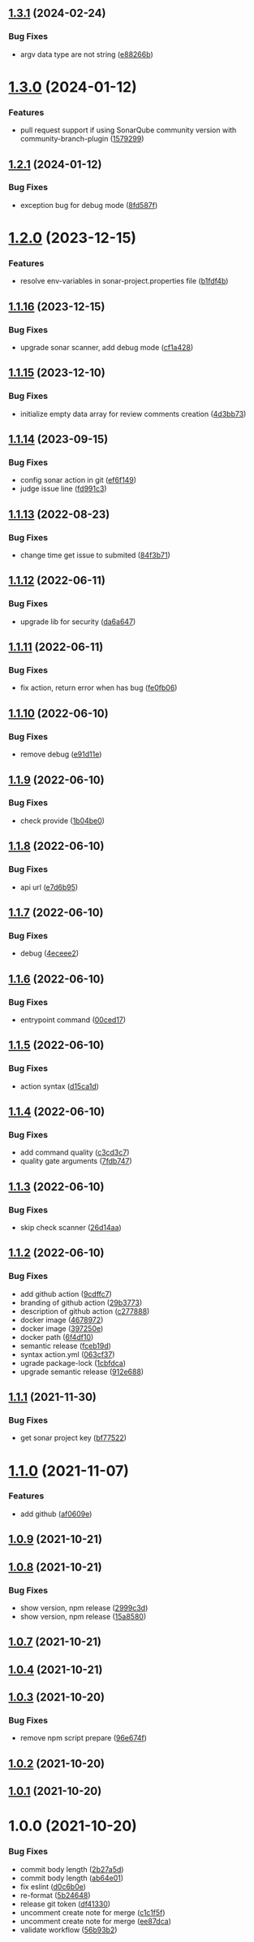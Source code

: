 ## [1.3.1](https://github.com/dieuhd/sonar-quality-gate/compare/v1.3.0...v1.3.1) (2024-02-24)


### Bug Fixes

* argv data type are not string ([e88266b](https://github.com/dieuhd/sonar-quality-gate/commit/e88266bbd0d6df272d3b08a30b109aee06edeea5))

# [1.3.0](https://github.com/dieuhd/sonar-quality-gate/compare/v1.2.1...v1.3.0) (2024-01-12)


### Features

* pull request support if using SonarQube community version with community-branch-plugin ([1579299](https://github.com/dieuhd/sonar-quality-gate/commit/15792990304995a6b29a00abdbe2885d24660c3b))

## [1.2.1](https://github.com/dieuhd/sonar-quality-gate/compare/v1.2.0...v1.2.1) (2024-01-12)


### Bug Fixes

* exception bug for debug mode ([8fd587f](https://github.com/dieuhd/sonar-quality-gate/commit/8fd587faca29bcff94b14c93cc02c9483f16c86a))

# [1.2.0](https://github.com/dieuhd/sonar-quality-gate/compare/v1.1.16...v1.2.0) (2023-12-15)


### Features

* resolve env-variables in sonar-project.properties file ([b1fdf4b](https://github.com/dieuhd/sonar-quality-gate/commit/b1fdf4ba4c2d565cf198879a9245fa582c86b558))

## [1.1.16](https://github.com/dieuhd/sonar-quality-gate/compare/v1.1.15...v1.1.16) (2023-12-15)


### Bug Fixes

* upgrade sonar scanner, add debug mode ([cf1a428](https://github.com/dieuhd/sonar-quality-gate/commit/cf1a428632827b8dc8e733901363d89f69401ee5))

## [1.1.15](https://github.com/dieuhd/sonar-quality-gate/compare/v1.1.14...v1.1.15) (2023-12-10)


### Bug Fixes

* initialize empty data array for review comments creation ([4d3bb73](https://github.com/dieuhd/sonar-quality-gate/commit/4d3bb73f0c3d482603a9367a4688e9067dd4a4c8))

## [1.1.14](https://github.com/dieuhd/sonar-quality-gate/compare/v1.1.13...v1.1.14) (2023-09-15)


### Bug Fixes

* config sonar action in git ([ef6f149](https://github.com/dieuhd/sonar-quality-gate/commit/ef6f149f287393e2aa81774fb74c2ebb31fe8e13))
* judge issue line ([fd991c3](https://github.com/dieuhd/sonar-quality-gate/commit/fd991c395922ceffbb83d58aa6ece0bc339f77cd))

## [1.1.13](https://github.com/dieuhd/sonar-quality-gate/compare/v1.1.12...v1.1.13) (2022-08-23)


### Bug Fixes

* change time get issue to submited ([84f3b71](https://github.com/dieuhd/sonar-quality-gate/commit/84f3b71a1047614bb905e5e02f6287543a7c6f95))

## [1.1.12](https://github.com/dieuhd/sonar-quality-gate/compare/v1.1.11...v1.1.12) (2022-06-11)


### Bug Fixes

* upgrade lib for security ([da6a647](https://github.com/dieuhd/sonar-quality-gate/commit/da6a647e704bf96053db3f55ea93178a4becab5e))

## [1.1.11](https://github.com/dieuhd/sonar-quality-gate/compare/v1.1.10...v1.1.11) (2022-06-11)


### Bug Fixes

* fix action, return error when has bug ([fe0fb06](https://github.com/dieuhd/sonar-quality-gate/commit/fe0fb067203e27f775e0a95c70e631639a3cdffa))

## [1.1.10](https://github.com/dieuhd/sonar-quality-gate/compare/v1.1.9...v1.1.10) (2022-06-10)


### Bug Fixes

* remove debug ([e91d11e](https://github.com/dieuhd/sonar-quality-gate/commit/e91d11e980c54c9c6b3d13d84bd1fc0abcbf4f9e))

## [1.1.9](https://github.com/dieuhd/sonar-quality-gate/compare/v1.1.8...v1.1.9) (2022-06-10)


### Bug Fixes

* check provide ([1b04be0](https://github.com/dieuhd/sonar-quality-gate/commit/1b04be091f3cb0c77d49eec3ee4856ce915bff9f))

## [1.1.8](https://github.com/dieuhd/sonar-quality-gate/compare/v1.1.7...v1.1.8) (2022-06-10)


### Bug Fixes

* api url ([e7d6b95](https://github.com/dieuhd/sonar-quality-gate/commit/e7d6b95a9579418cc4f7e7a34f3f41e6a35106c8))

## [1.1.7](https://github.com/dieuhd/sonar-quality-gate/compare/v1.1.6...v1.1.7) (2022-06-10)


### Bug Fixes

* debug ([4eceee2](https://github.com/dieuhd/sonar-quality-gate/commit/4eceee23423fa07123e38b000ef10aa1a9c178ee))

## [1.1.6](https://github.com/dieuhd/sonar-quality-gate/compare/v1.1.5...v1.1.6) (2022-06-10)


### Bug Fixes

* entrypoint command ([00ced17](https://github.com/dieuhd/sonar-quality-gate/commit/00ced17e0fd16fe99497cee2f1c651051a8b2199))

## [1.1.5](https://github.com/dieuhd/sonar-quality-gate/compare/v1.1.4...v1.1.5) (2022-06-10)


### Bug Fixes

* action syntax ([d15ca1d](https://github.com/dieuhd/sonar-quality-gate/commit/d15ca1dd87f0ee53b5ed1a624c85fb51f7a70da0))

## [1.1.4](https://github.com/dieuhd/sonar-quality-gate/compare/v1.1.3...v1.1.4) (2022-06-10)


### Bug Fixes

* add command quality ([c3cd3c7](https://github.com/dieuhd/sonar-quality-gate/commit/c3cd3c77dc6ef76e78b11ff5b0b16c141833cf43))
* quality gate arguments ([7fdb747](https://github.com/dieuhd/sonar-quality-gate/commit/7fdb74764e6c31e77ede11afc27d5c35184477c3))

## [1.1.3](https://github.com/dieuhd/sonar-quality-gate/compare/v1.1.2...v1.1.3) (2022-06-10)


### Bug Fixes

* skip check scanner ([26d14aa](https://github.com/dieuhd/sonar-quality-gate/commit/26d14aa1b3a1ef02e23fd4ca01254812068901de))

## [1.1.2](https://github.com/dieuhd/sonar-quality-gate/compare/v1.1.1...v1.1.2) (2022-06-10)


### Bug Fixes

* add github action ([9cdffc7](https://github.com/dieuhd/sonar-quality-gate/commit/9cdffc7a3fdca8b494e50d539bd55d06a2544002))
* branding of github action ([29b3773](https://github.com/dieuhd/sonar-quality-gate/commit/29b3773ad16847dc8e8cc84d0e79afa80515615a))
* description of github action ([c277888](https://github.com/dieuhd/sonar-quality-gate/commit/c277888dd97b63d671ba4278660ab56d2ea00c71))
* docker image ([4678972](https://github.com/dieuhd/sonar-quality-gate/commit/4678972d4d497941f9534740d5b487b661fbe12c))
* docker image ([397250e](https://github.com/dieuhd/sonar-quality-gate/commit/397250efc2b028b1f8e66fef1313f1a76fb6232e))
* docker path ([6f4df10](https://github.com/dieuhd/sonar-quality-gate/commit/6f4df10728c095213687c3b12c5ebc077d837dab))
* semantic release ([fceb19d](https://github.com/dieuhd/sonar-quality-gate/commit/fceb19dc9e8cdf8c5a23baf22b8518d2680666c1))
* syntax action.yml ([063cf37](https://github.com/dieuhd/sonar-quality-gate/commit/063cf375d962118f60295529431bffbdd548e710))
* ugrade package-lock ([1cbfdca](https://github.com/dieuhd/sonar-quality-gate/commit/1cbfdcadce73538d54e2d82f25fca7e736710fb1))
* upgrade semantic release ([912e688](https://github.com/dieuhd/sonar-quality-gate/commit/912e6880ebbeee88dd0b82f4d9b6a7eadb6c6e85))

## [1.1.1](https://github.com/dieuhd/sonar-quality-gate/compare/v1.1.0...v1.1.1) (2021-11-30)


### Bug Fixes

* get sonar project key ([bf77522](https://github.com/dieuhd/sonar-quality-gate/commit/bf77522bdf079e98e26568e1873dc88bc35d8280))

# [1.1.0](https://github.com/dieuhd/sonar-quality-gate/compare/v1.0.9...v1.1.0) (2021-11-07)


### Features

* add github ([af0609e](https://github.com/dieuhd/sonar-quality-gate/commit/af0609ec0e9d57422223dc8919b289e6480381b7))

## [1.0.9](https://github.com/dieuhd/sonar-quality-gate/compare/v1.0.8...v1.0.9) (2021-10-21)

## [1.0.8](https://github.com/dieuhd/sonar-quality-gate/compare/v1.0.7...v1.0.8) (2021-10-21)


### Bug Fixes

* show version, npm release ([2999c3d](https://github.com/dieuhd/sonar-quality-gate/commit/2999c3d794562e0cca318836439e65673716f32f))
* show version, npm release ([15a8580](https://github.com/dieuhd/sonar-quality-gate/commit/15a85808ad71cbf5ab1c2e95294555ea2dacd531))

## [1.0.7](https://github.com/dieuhd/sonar-quality-gate/compare/v1.0.6...v1.0.7) (2021-10-21)

## [1.0.4](https://github.com/dieuhd/sonar-quality-gate/compare/v1.0.3...v1.0.4) (2021-10-21)

## [1.0.3](https://github.com/dieuhd/sonar-quality-gate/compare/v1.0.2...v1.0.3) (2021-10-20)


### Bug Fixes

* remove npm script prepare ([96e674f](https://github.com/dieuhd/sonar-quality-gate/commit/96e674f01bd37613f7c4f36e2b099ec34ff4b460))

## [1.0.2](https://github.com/dieuhd/sonar-quality-gate/compare/v1.0.1...v1.0.2) (2021-10-20)

## [1.0.1](https://github.com/dieuhd/sonar-quality-gate/compare/v1.0.0...v1.0.1) (2021-10-20)

# 1.0.0 (2021-10-20)


### Bug Fixes

* commit body length ([2b27a5d](https://github.com/dieuhd/sonar-quality-gate/commit/2b27a5df7bee35334d8f6c35999b6389552dab27))
* commit body length ([ab64e01](https://github.com/dieuhd/sonar-quality-gate/commit/ab64e01f44a5dae0826dc04f8485813096050302))
* fix eslint ([d0c6b0e](https://github.com/dieuhd/sonar-quality-gate/commit/d0c6b0e8c7bca954c72ffbb12a3b46393ce8ecff))
* re-format ([5b24648](https://github.com/dieuhd/sonar-quality-gate/commit/5b246488ffa13a038b1920b9eba6621a8a27e790))
* release git token ([df41330](https://github.com/dieuhd/sonar-quality-gate/commit/df41330d2add98f5cf218400948ac1528f107fa3))
* uncomment create note for merge ([c1c1f5f](https://github.com/dieuhd/sonar-quality-gate/commit/c1c1f5f1be6be6bd017544e3998ddadc981f54e3))
* uncomment create note for merge ([ee87dca](https://github.com/dieuhd/sonar-quality-gate/commit/ee87dca9d97c86ea71c19926c882885977cc7738))
* validate workflow ([56b93b2](https://github.com/dieuhd/sonar-quality-gate/commit/56b93b25a7985172c16dcea255a0234a894edca8))
